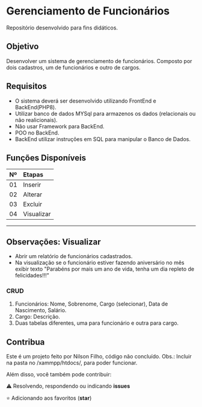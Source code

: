 <h1>
    <span> Gerenciamento de Funcionários</span>
</h1>

Repositório desenvolvido para fins didáticos.

## Objetivo
Desenvolver um sistema de gerenciamento de funcionários. Composto por dois cadastros, um de funcionários e outro de cargos.

## Requisitos
* O sistema deverá ser desenvolvido utilizando FrontEnd e BackEnd(PHP8).
* Utilizar banco de dados MYSql para armazenos os dados (relacionais ou não realicionais).
* Não usar Framework para BackEnd.
* POO no BackEnd.
* BackEnd utilizar instruções em SQL para manipular o Banco de Dados.

## Funções Disponíveis
<table>
  <thead>
    <tr align="left">
      <th>Nº</th>
      <th>Etapas</th>
    </tr>
  </thead>
  <tbody align="left">
    <tr>
      <td>01</td>
      <td>Inserir</td>
    </tr>
    <tr>
      <td>02</td>
      <td>Alterar</td>
    </tr>
    <tr>
      <td>03</td>
      <td>Excluir</td>
    </tr>
    <tr>
      <td>04</td>
      <td>Visualizar</td>
    </tr>
  </tbody>
</table>

---
##  Observações: Visualizar
* Abrir um relatório de funcionários cadastrados.
* Na visualização se o funcionário estiver fazendo aniversário no mês exibir texto "Parabéns por mais um ano de vida, tenha um dia repleto de felicidades!!!"

### CRUD 
1. Funcionários: Nome, Sobrenome, Cargo (selecionar), Data de Nascimento, Salário.
2. Cargo: Descrição.
3. Duas tabelas diferentes, uma para funcionário e outra para cargo.

## Contribua

 Este é um projeto feito por Nilson Filho, código não concluído.
 Obs.: Incluir na pasta no /xammpp/htdocs/, para poder funcionar.
 
 Além disso, você também pode contribuir:
 
⚠️ Resolvendo, respondendo ou indicando **issues**

⭐ Adicionando aos favoritos (**star**) 
